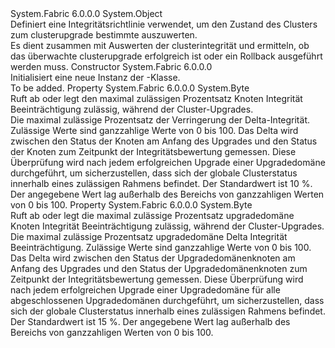<Type Name="ClusterUpgradeHealthPolicy" FullName="System.Fabric.Health.ClusterUpgradeHealthPolicy">
  <TypeSignature Language="C#" Value="public class ClusterUpgradeHealthPolicy" />
  <TypeSignature Language="ILAsm" Value=".class public auto ansi beforefieldinit ClusterUpgradeHealthPolicy extends System.Object" />
  <TypeSignature Language="DocId" Value="T:System.Fabric.Health.ClusterUpgradeHealthPolicy" />
  <TypeSignature Language="VB.NET" Value="Public Class ClusterUpgradeHealthPolicy" />
  <TypeSignature Language="F#" Value="type ClusterUpgradeHealthPolicy = class" />
  <AssemblyInfo>
    <AssemblyName>System.Fabric</AssemblyName>
    <AssemblyVersion>6.0.0.0</AssemblyVersion>
  </AssemblyInfo>
  <Base>
    <BaseTypeName>System.Object</BaseTypeName>
  </Base>
  <Interfaces />
  <Docs>
    <summary>
      <para>Definiert eine Integritätsrichtlinie verwendet, um den Zustand des Clusters zum clusterupgrade bestimmte auszuwerten.</para>
    </summary>
    <remarks>
      <para>Es dient zusammen mit <see cref="T:System.Fabric.Health.ClusterHealthPolicy" /> Auswerten der clusterintegrität und ermitteln, ob das überwachte clusterupgrade erfolgreich ist oder ein Rollback ausgeführt werden muss.</para>
    </remarks>
  </Docs>
  <Members>
    <Member MemberName=".ctor">
      <MemberSignature Language="C#" Value="public ClusterUpgradeHealthPolicy ();" />
      <MemberSignature Language="ILAsm" Value=".method public hidebysig specialname rtspecialname instance void .ctor() cil managed" />
      <MemberSignature Language="DocId" Value="M:System.Fabric.Health.ClusterUpgradeHealthPolicy.#ctor" />
      <MemberSignature Language="VB.NET" Value="Public Sub New ()" />
      <MemberType>Constructor</MemberType>
      <AssemblyInfo>
        <AssemblyName>System.Fabric</AssemblyName>
        <AssemblyVersion>6.0.0.0</AssemblyVersion>
      </AssemblyInfo>
      <Parameters />
      <Docs>
        <summary>
          <para>Initialisiert eine neue Instanz der <see cref="T:System.Fabric.Health.ClusterUpgradeHealthPolicy" />-Klasse.</para>
        </summary>
        <remarks>To be added.</remarks>
      </Docs>
    </Member>
    <Member MemberName="MaxPercentDeltaUnhealthyNodes">
      <MemberSignature Language="C#" Value="public byte MaxPercentDeltaUnhealthyNodes { get; set; }" />
      <MemberSignature Language="ILAsm" Value=".property instance unsigned int8 MaxPercentDeltaUnhealthyNodes" />
      <MemberSignature Language="DocId" Value="P:System.Fabric.Health.ClusterUpgradeHealthPolicy.MaxPercentDeltaUnhealthyNodes" />
      <MemberSignature Language="VB.NET" Value="Public Property MaxPercentDeltaUnhealthyNodes As Byte" />
      <MemberSignature Language="F#" Value="member this.MaxPercentDeltaUnhealthyNodes : byte with get, set" Usage="System.Fabric.Health.ClusterUpgradeHealthPolicy.MaxPercentDeltaUnhealthyNodes" />
      <MemberType>Property</MemberType>
      <AssemblyInfo>
        <AssemblyName>System.Fabric</AssemblyName>
        <AssemblyVersion>6.0.0.0</AssemblyVersion>
      </AssemblyInfo>
      <ReturnValue>
        <ReturnType>System.Byte</ReturnType>
      </ReturnValue>
      <Docs>
        <summary>
          <para>Ruft ab oder legt den maximal zulässigen Prozentsatz Knoten Integrität Beeinträchtigung zulässig, während der Cluster-Upgrades.
            </para>
        </summary>
        <value>
          <para>Die maximal zulässige Prozentsatz der Verringerung der Delta-Integrität. Zulässige Werte sind ganzzahlige Werte von 0 bis 100.</para>
        </value>
        <remarks>Das Delta wird zwischen den Status der Knoten am Anfang des Upgrades und den Status der Knoten zum Zeitpunkt der Integritätsbewertung gemessen. Diese Überprüfung wird nach jedem erfolgreichen Upgrade einer Upgradedomäne durchgeführt, um sicherzustellen, dass sich der globale Clusterstatus innerhalb eines zulässigen Rahmens befindet. Der Standardwert ist 10 %.</remarks>
        <exception cref="T:System.ArgumentOutOfRangeException">
          <para>Der angegebene Wert lag außerhalb des Bereichs von ganzzahligen Werten von 0 bis 100.</para>
        </exception>
      </Docs>
    </Member>
    <Member MemberName="MaxPercentUpgradeDomainDeltaUnhealthyNodes">
      <MemberSignature Language="C#" Value="public byte MaxPercentUpgradeDomainDeltaUnhealthyNodes { get; set; }" />
      <MemberSignature Language="ILAsm" Value=".property instance unsigned int8 MaxPercentUpgradeDomainDeltaUnhealthyNodes" />
      <MemberSignature Language="DocId" Value="P:System.Fabric.Health.ClusterUpgradeHealthPolicy.MaxPercentUpgradeDomainDeltaUnhealthyNodes" />
      <MemberSignature Language="VB.NET" Value="Public Property MaxPercentUpgradeDomainDeltaUnhealthyNodes As Byte" />
      <MemberSignature Language="F#" Value="member this.MaxPercentUpgradeDomainDeltaUnhealthyNodes : byte with get, set" Usage="System.Fabric.Health.ClusterUpgradeHealthPolicy.MaxPercentUpgradeDomainDeltaUnhealthyNodes" />
      <MemberType>Property</MemberType>
      <AssemblyInfo>
        <AssemblyName>System.Fabric</AssemblyName>
        <AssemblyVersion>6.0.0.0</AssemblyVersion>
      </AssemblyInfo>
      <ReturnValue>
        <ReturnType>System.Byte</ReturnType>
      </ReturnValue>
      <Docs>
        <summary>
          <para>Ruft ab oder legt die maximal zulässige Prozentsatz upgradedomäne Knoten Integrität Beeinträchtigung zulässig, während der Cluster-Upgrades.</para>
        </summary>
        <value>
          <para>Die maximal zulässige Prozentsatz upgradedomäne Delta Integrität Beeinträchtigung. Zulässige Werte sind ganzzahlige Werte von 0 bis 100.</para>
        </value>
        <remarks>Das Delta wird zwischen den Status der Upgradedomänenknoten am Anfang des Upgrades und den Status der Upgradedomänenknoten zum Zeitpunkt der Integritätsbewertung gemessen. Diese Überprüfung wird nach jedem erfolgreichen Upgrade einer Upgradedomäne für alle abgeschlossenen Upgradedomänen durchgeführt, um sicherzustellen, dass sich der globale Clusterstatus innerhalb eines zulässigen Rahmens befindet. Der Standardwert ist 15 %.</remarks>
        <exception cref="T:System.ArgumentOutOfRangeException">
          <para>Der angegebene Wert lag außerhalb des Bereichs von ganzzahligen Werten von 0 bis 100.</para>
        </exception>
      </Docs>
    </Member>
  </Members>
</Type>